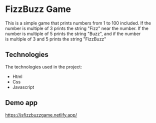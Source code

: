 # FizzBuzz Game

This is a simple game that prints numbers from 1 to 100 included. If the number is multiple of 3 prints 
the string "Fizz" near the number. If the number is multiple of 5 prints the string "Buzz", and if the number  
is multiple of 3 and 5 prints the string "FizzBuzz"

## Technologies

The technologies used in the project:

- Html
- Css 
- Javascript

## Demo app
https://jsfizzbuzzgame.netlify.app/
